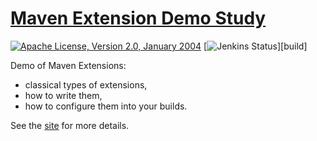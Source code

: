 <!---
 Licensed to the Apache Software Foundation (ASF) under one or more
 contributor license agreements.  See the NOTICE file distributed with
 this work for additional information regarding copyright ownership.
 The ASF licenses this file to You under the Apache License, Version 2.0
 (the "License"); you may not use this file except in compliance with
 the License.  You may obtain a copy of the License at

      http://www.apache.org/licenses/LICENSE-2.0

 Unless required by applicable law or agreed to in writing, software
 distributed under the License is distributed on an "AS IS" BASIS,
 WITHOUT WARRANTIES OR CONDITIONS OF ANY KIND, either express or implied.
 See the License for the specific language governing permissions and
 limitations under the License.
-->
[Maven Extension Demo Study][site]
======================

[![Apache License, Version 2.0, January 2004](https://img.shields.io/github/license/apache/maven.svg?label=License)][license]
[![Jenkins Status](https://img.shields.io/jenkins/s/https/ci-maven.apache.org/job/Maven/job/maven-box/job/maven-studies/job/maven-extension-demo.svg?)][build]

Demo of Maven Extensions:
* classical types of extensions,
* how to write them,
* how to configure them into your builds.

See the [site][site] for more details.

[site]: https://maven.apache.org/studies/extension-demo/
[license]: https://www.apache.org/licenses/LICENSE-2.0
[build]: https://ci-maven.apache.org/job/Maven/job/maven-box/job/maven-studies/job/maven-extension-demo/
